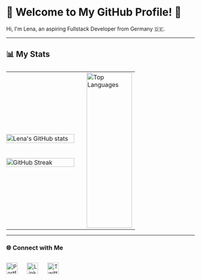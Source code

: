 # 🌟 Welcome to My GitHub Profile! 🌟

Hi, I'm Lena, an aspiring Fullstack Developer from Germany 🇩🇪.  

---

## 📊 My Stats

<div align="center">
    <table style="width: 100%; max-width: 800px; margin: auto; border-collapse: collapse; border: none; display: flex; align-items: stretch;">
        <tr style="display: flex; width: 100%;  display: flex; border: none;
    flex-direction: row;
    align-items: center;
    gap: 25px;">
            <!-- Linker Container: GitHub Stats und GitHub Streaks -->
            <td style="flex: 3; display: flex; flex-direction: column; gap: 20px; border: none; padding: 0;">
                <div style="margin-bottom: 20px; flex: 1;">
                    <img src="https://github-readme-stats.vercel.app/api?username=Lenam0n&show_icons=true&theme=material-palenight" alt="Lena's GitHub stats" width="100%">
                </div>
                <div style="flex: 1;">
                    <img src="https://streak-stats.demolab.com?user=Lenam0n&theme=material-palenight&date_format=M%20j%5B%2C%20Y%5D&mode=weekly" alt="GitHub Streak" width="100%">
                </div>
            </td>
            <!-- Rechter Container: Top Languages -->
            <td style="flex: 2; border: none; display: flex; align-items: center; justify-content: center;">
                <img src="https://github-readme-stats.vercel.app/api/top-langs/?username=Lenam0n&langs_count=8&theme=material-palenight&hide=Shaderlab,HLSL,HTML,CSS,DOCKERFILE"" alt="Top Languages" style="max-height: 100%; width: 100%;     height: 415px;">
            </td>
        </tr>
    </table>
</div>

---

### 🌐 Connect with Me
<div align="center" style="margin-top: 30px;">
    <div style="display: flex; align-items: center; gap: 25px;">
        <!-- Portfolio -->
        <a href="https://lenam0n.net" target="_blank" style="text-decoration: none;">
            <img src="https://img.icons8.com/ios-filled/50/000000/web-design.png" alt="Portfolio Icon" width="30px" />
        </a>
        <!-- LinkedIn -->
        <a href="https://www.linkedin.com/in/lenam0n/" target="_blank" style="text-decoration: none;">
            <img src="https://img.icons8.com/ios-filled/50/0077b5/linkedin.png" alt="LinkedIn Icon" width="30px" />
        </a>
        <!-- Twitter -->
        <a href="https://x.com/Lenam0n" target="_blank" style="text-decoration: none;">
            <img src="https://img.icons8.com/ios-filled/50/1da1f2/twitter.png" alt="Twitter Icon" width="30px" />
        </a>
    </div>
</div>
